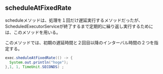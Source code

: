 ## scheduleAtFixedRate

scheduleメソッドは、処理を１回だけ遅延実行するメソッドだったが、ScheduledExecutorServiceが終了するまで定期的に繰り返し実行するためには、このメソッドを用いる。

このメソッドでは、初期の遅延時間と２回目以降のインターバル時間の２つを指定する。

```java
exec.sheduleAtFixedRate(() -> {
  System.out.println("hoge");
},1, 1, TimeUnit.SECONDS) ;
```

